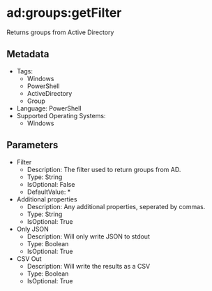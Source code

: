<!-- region Generated -->
# ad:groups:getFilter

Returns groups from Active Directory

## Metadata

- Tags:
  - Windows
  - PowerShell
  - ActiveDirectory
  - Group
- Language: PowerShell
- Supported Operating Systems:
  - Windows

## Parameters

- Filter
  - Description: The filter used to return groups from AD.
  - Type: String
  - IsOptional: False
  - DefaultValue: *
- Additional properties
  - Description: Any additional properties, seperated by commas.
  - Type: String
  - IsOptional: True
- Only JSON
  - Description: Will only write JSON to stdout
  - Type: Boolean
  - IsOptional: True
- CSV Out
  - Description: Will write the results as a CSV
  - Type: Boolean
  - IsOptional: True
<!-- endregion -->
